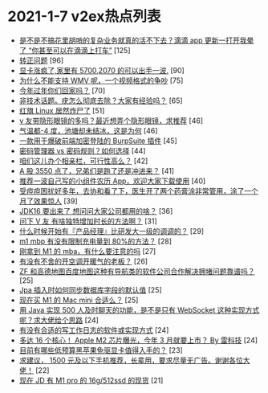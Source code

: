 # 2021-1-7 v2ex热点列表

+ [是不是不搞花里胡哨的复杂业务就真的活不下去？滴滴 app 更新一打开我晕了 “你甚至可以在滴滴上打车”](https://www.v2ex.com/t/742521#reply125) [125]
+ [转正问题](https://www.v2ex.com/t/742412#reply96) [96]
+ [显卡涨疯了,家里有 5700,2070 的可以出手一波.](https://www.v2ex.com/t/742427#reply90) [90]
+ [为什么不能支持 WMV 呢，一个视频格式的争吵](https://www.v2ex.com/t/742438#reply75) [75]
+ [今年过年你们回家吗？](https://www.v2ex.com/t/742502#reply70) [70]
+ [非技术话题。疣怎么彻底去除？大家有经验吗？](https://www.v2ex.com/t/742496#reply65) [65]
+ [红旗 Linux 居然炸尸了](https://www.v2ex.com/t/742526#reply51) [51]
+ [v 友带隐形眼镜的多吗？最近想弄个隐形眼镜，求推荐](https://www.v2ex.com/t/742414#reply46) [46]
+ [气温都-4 度，池塘却未结冰，这是为何](https://www.v2ex.com/t/742504#reply46) [46]
+ [一款用于爆破前端加密登陆的 BurpSuite 插件](https://www.v2ex.com/t/742397#reply45) [45]
+ [密码管理器 vs 密码规则？如何选择](https://www.v2ex.com/t/742474#reply44) [44]
+ [咱们这儿办个相亲栏，可行性高么？](https://www.v2ex.com/t/742598#reply42) [42]
+ [A 股 3550 点了，兄弟们是跑了还是冲进来？](https://www.v2ex.com/t/742550#reply41) [41]
+ [推荐一波自己写的小组件农历 App，欢迎大家下载使用](https://www.v2ex.com/t/742583#reply40) [40]
+ [受痘痘困扰好多年，去协和看了下，医生开了两个药膏涂非常管用，涂了一个月了效果惊人](https://www.v2ex.com/t/742547#reply39) [39]
+ [JDK16 要出来了 想问问大家公司都用的啥？](https://www.v2ex.com/t/742581#reply36) [36]
+ [问下 V 友 有啥独特增加时长的方法啊？](https://www.v2ex.com/t/742668#reply31) [31]
+ [什么时候开始有『产品经理』比研发大一级的调调的？](https://www.v2ex.com/t/742608#reply29) [29]
+ [m1 mbp 有没有限制充电量到 80%的方法？](https://www.v2ex.com/t/742472#reply28) [28]
+ [刚拿到 M1 的 mba，有什么要注意的吗](https://www.v2ex.com/t/742562#reply27) [27]
+ [有没有不舍的开空调开暖气的老板？](https://www.v2ex.com/t/742406#reply26) [26]
+ [ZF 和高德地图百度地图这种有导航类的软件公司合作解决拥堵问题靠谱吗？](https://www.v2ex.com/t/742400#reply25) [25]
+ [Jpa 插入时如何同步数据库字段的默认值](https://www.v2ex.com/t/742484#reply25) [25]
+ [现在买 M1 的 Mac mini 合适么？](https://www.v2ex.com/t/742555#reply25) [25]
+ [用 Java 实现 500 人及时聊天的功能，是不是只有 WebSocket 这种实现方式呢？求大佬给个思路](https://www.v2ex.com/t/742431#reply24) [24]
+ [有没有合适的写工作日志的软件或实现方式](https://www.v2ex.com/t/742388#reply24) [24]
+ [多达 16 个核心！ Apple M2 芯片曝光，今年 3 月就要上市？ By 雷科技](https://www.v2ex.com/t/742652#reply24) [24]
+ [目前有哪些低预算黑苹果免驱显卡值得入手的？](https://www.v2ex.com/t/742449#reply23) [23]
+ [求建议， 1500 元及以下手机推荐，长辈用，要求尽量无广告。谢谢各位大佬！](https://www.v2ex.com/t/742482#reply22) [22]
+ [现在 JD 有 M1 pro 的 16g/512ssd 的现货](https://www.v2ex.com/t/742391#reply21) [21]
